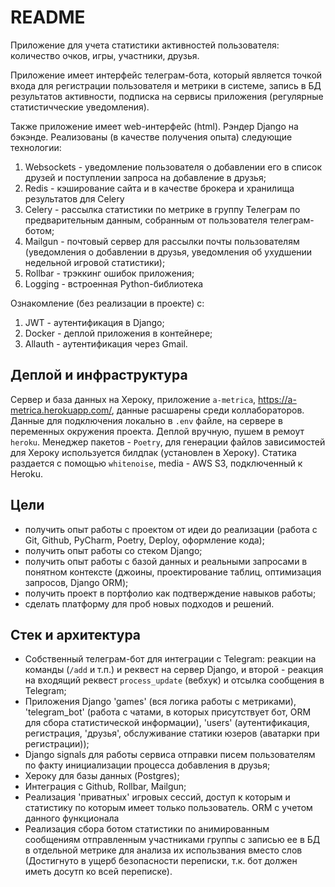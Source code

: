 # README

Приложение для учета статистики активностей пользователя: количество очков, игры, участники, друзья.

Приложение имеет интерфейс телеграм-бота, который является точкой входа для регистрации пользователя и метрики в 
системе, запись в БД результатов активности, подписка на сервисы приложения (регулярные статистичческие уведомления).

Также приложение имеет web-интерфейс (html). Рэндер Django на бэкэнде. Реализованы (в качестве получения опыта) 
следующие технологии:
1. Websockets - уведомление пользователя о добавлении его в список друзей и поступлении запроса на добавление в друзья;
2. Redis - кэширование сайта и в качестве брокера и хранилища результатов для Celery
3. Celery - рассылка статистики по метрике в группу Телеграм по предварительным данным, собранным от пользователя 
   телеграм-ботом;
4. Mailgun - почтовый сервер для рассылки почты пользователям (уведомления о добавлении в друзья, уведомления об 
   ухудшении недельной игровой статистики);
5. Rollbar - трэккинг ошибок приложения;
6. Logging - встроенная Python-библиотека

Ознакомление (без реализации в проекте) с:
1. JWT - аутентификация в Django;
2. Docker - деплой приложения в контейнере;
3. Allauth - аутентификация через Gmail.

## Деплой и инфраструктура

Сервер и база данных на Хероку, приложение `a-metrica`, https://a-metrica.herokuapp.com/, данные расшарены среди 
коллабораторов. Данные для подключения локально в `.env` файле, на сервере в переменных окружения проекта. Деплой 
вручную, пушем в ремоут `heroku`. Менеджер пакетов - `Poetry`, для генерации файлов зависимостей для Хероку используется
билдпак (установлен в Хероку). Статика раздается с помощью `whitenoise`, media - AWS S3, подключенный к Heroku.

## Цели

- получить опыт работы с проектом от идеи до реализации (работа с Git, Github, PyCharm, Poetry, Deploy, оформление
  кода);
- получить опыт работы со стеком Django;
- получить опыт работы с базой данных и реальными запросами в понятном контексте (джоины, проектирование таблиц, 
  оптимизация запросов, Django ORM);
- получить проект в портфолио как подтверждение навыков работы;
- сделать платформу для проб новых подходов и решений.

## Стек и архитектура

- Собственный телеграм-бот для интеграции с Telegram: реакции на команды (`/add` и т.п.) и реквест на сервер Django, 
  и второй - реакция на входящий реквест `process_update` (вебхук) и отсылка сообщения в Telegram;
- Приложения Django 'games' (вся логика работы с метриками), 'telegram_bot' (работа с чатами, в которых присутствует 
  бот, ORM для сбора статистической информации), 'users' (аутентификация, регистрация, 'друзья', обслуживание статики
  юзеров (аватарки при регистрации));
- Django signals для работы сервиса отправки писем пользователям по факту инициализации процесса добавления в друзья;
- Хероку для базы данных (Postgres);
- Интеграция с Github, Rollbar, Mailgun;
- Реализация 'приватных' игровых сессий, доступ к которым и статистику по которым имеет только пользователь. 
  ORM с учетом данного функционала
- Реализация сбора ботом статистики по анимированным сообщениям отправленным участниками группы с записью ее в БД в
  отдельной метрике для анализа их использвания вместо слов (Достигнуто в ущерб безопасности переписки, т.к. бот должен
  иметь досутп ко всей переписке).